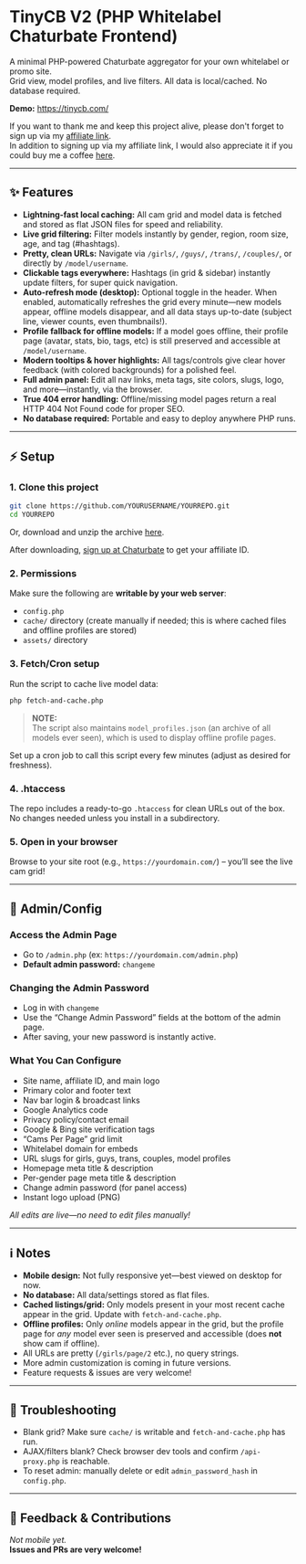 # TinyCB V2 (PHP Whitelabel Chaturbate Frontend)

A minimal PHP-powered Chaturbate aggregator for your own whitelabel or promo site.  
Grid view, model profiles, and live filters. All data is local/cached. No database required.

**Demo:** https://tinycb.com/

If you want to thank me and keep this project alive, please don't forget to sign up via my [affiliate link](https://chaturbate.com/in/?tour=9O7D&campaign=2DLMP&track=default).  
In addition to signing up via my affiliate link, I would also appreciate it if you could buy me a coffee [here](https://coff.ee/tinycb).

---

## ✨ Features

- **Lightning-fast local caching:** All cam grid and model data is fetched and stored as flat JSON files for speed and reliability.
- **Live grid filtering:** Filter models instantly by gender, region, room size, age, and tag (#hashtags).
- **Pretty, clean URLs:** Navigate via `/girls/`, `/guys/`, `/trans/`, `/couples/`, or directly by `/model/username`.
- **Clickable tags everywhere:** Hashtags (in grid & sidebar) instantly update filters, for super quick navigation.
- **Auto-refresh mode (desktop):** Optional toggle in the header. When enabled, automatically refreshes the grid every minute—new models appear, offline models disappear, and all data stays up-to-date (subject line, viewer counts, even thumbnails!).
- **Profile fallback for offline models:** If a model goes offline, their profile page (avatar, stats, bio, tags, etc) is still preserved and accessible at `/model/username`.
- **Modern tooltips & hover highlights:** All tags/controls give clear hover feedback (with colored backgrounds) for a polished feel.
- **Full admin panel:** Edit all nav links, meta tags, site colors, slugs, logo, and more—instantly, via the browser.
- **True 404 error handling:** Offline/missing model pages return a real HTTP 404 Not Found code for proper SEO.
- **No database required:** Portable and easy to deploy anywhere PHP runs.

---

## ⚡️ Setup

### 1. **Clone this project**
```bash
git clone https://github.com/YOURUSERNAME/YOURREPO.git
cd YOURREPO
```
Or, download and unzip the archive [here](https://github.com/Kudocams/TinyCB/archive/master.zip).

After downloading, [sign up at Chaturbate](https://chaturbate.com/in/?track=default&tour=9O7D&campaign=2DLMP) to get your affiliate ID.

### 2. **Permissions**
Make sure the following are **writable by your web server**:
- `config.php`
- `cache/` directory (create manually if needed; this is where cached files and offline profiles are stored)
- `assets/` directory

### 3. **Fetch/Cron setup**
Run the script to cache live model data:
```bash
php fetch-and-cache.php
```

> **NOTE:**  
> The script also maintains `model_profiles.json` (an archive of all models ever seen), which is used to display offline profile pages.

Set up a cron job to call this script every few minutes (adjust as desired for freshness).

### 4. **.htaccess**
The repo includes a ready-to-go `.htaccess` for clean URLs out of the box.  
No changes needed unless you install in a subdirectory.

### 5. **Open in your browser**  
Browse to your site root (e.g., `https://yourdomain.com/`) – you’ll see the live cam grid!

---

## 🔑 Admin/Config

### **Access the Admin Page**
- Go to `/admin.php` (ex: `https://yourdomain.com/admin.php`)
- **Default admin password:** `changeme`

### **Changing the Admin Password**
- Log in with `changeme`
- Use the “Change Admin Password” fields at the bottom of the admin page.
- After saving, your new password is instantly active.

### **What You Can Configure**

- Site name, affiliate ID, and main logo
- Primary color and footer text
- Nav bar login & broadcast links
- Google Analytics code
- Privacy policy/contact email
- Google & Bing site verification tags
- “Cams Per Page” grid limit
- Whitelabel domain for embeds
- URL slugs for girls, guys, trans, couples, model profiles
- Homepage meta title & description
- Per-gender page meta title & description
- Change admin password (for panel access)
- Instant logo upload (PNG)

_All edits are live—no need to edit files manually!_

---

## ℹ️ Notes

- **Mobile design:** Not fully responsive yet—best viewed on desktop for now.
- **No database:** All data/settings stored as flat files.
- **Cached listings/grid:** Only models present in your most recent cache appear in the grid. Update with `fetch-and-cache.php`.
- **Offline profiles:** Only *online* models appear in the grid, but the profile page for *any* model ever seen is preserved and accessible (does **not** show cam if offline).
- All URLs are pretty (`/girls/page/2` etc.), no query strings.
- More admin customization is coming in future versions.
- Feature requests & issues are very welcome!

---

## 🤔 Troubleshooting

- Blank grid? Make sure `cache/` is writable and `fetch-and-cache.php` has run.
- AJAX/filters blank? Check browser dev tools and confirm `/api-proxy.php` is reachable.
- To reset admin: manually delete or edit `admin_password_hash` in `config.php`.

---

## 💬 Feedback & Contributions

_Not mobile yet._  
**Issues and PRs are very welcome!**

